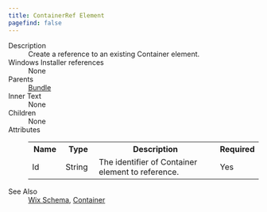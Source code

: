 ```yaml
---
title: ContainerRef Element
pagefind: false
---
```

<dl>
  <dt>Description</dt>
  <dd>Create a reference to an existing Container element.</dd>
  <dt>Windows Installer references</dt>
  <dd>None</dd>
  <dt>Parents</dt>
  <dd>
    <a href="../../wix/bundle/">Bundle</a>
  </dd>
  <dt>Inner Text</dt>
  <dd>None</dd>
  <dt>Children</dt>
  <dd>None</dd>
  <dt>Attributes</dt>
  <dd>
    <table cellspacing="0" cellpadding="0" class="schema">
      <tr>
        <th width="15%">Name</th>
        <th width="15%">Type</th>
        <th width="65%">Description</th>
        <th width="15%">Required</th>
      </tr>
      <tr>
        <td>Id</td>
        <td>String</td>
        <td>The identifier of Container element to reference.</td>
        <td>Yes</td>
      </tr>
    </table>
  </dd>
  <dt>See Also</dt>
  <dd>
    <a href="../../wix">Wix Schema</a>, <a href="../../wix/container/">Container</a></dd>
</dl>
